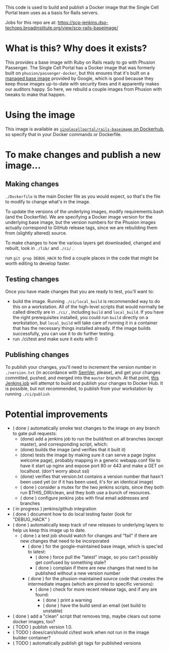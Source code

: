 This code is used to build and publish a Docker image that the Single Cell Portal team uses as a basis for Rails servers.

Jobs for this repo are at: https://scp-jenkins.dsp-techops.broadinstitute.org/view/scp-rails-baseimage/

# What is this? Why does it exists? #

This provides a base image with Ruby on Rails ready to go with Phusion Passenger. The Single Cell Portal has a Docker image that was formerly built on `phusion/passenger-docker`, but this ensures that it's built on a [managed base image](https://cloud.google.com/container-registry/docs/managed-base-images) provided by Google, which is good because they keep those images up-to-date with security fixes and it apparently makes our auditors happy. So here, we rebuild a couple images from Phusion with tweaks to make that happen.

# Using the image #

This image is available as [`singlecellportal/rails-baseimage` on Dockerhub](https://hub.docker.com/r/singlecellportal/rails-baseimage), so specify that in your Docker commands or Dockerfile.

# To make changes and publish a new image... #

## Making changes ##

`./Dockerfile` is the main Docker file as you would expect, so that's the file to modify to change what's in the image.

To update the versions of the underlying images, modify requirements.bash (and the Dockerfile). We are specifying a Docker image version for the underlying base image, but the version numbers for the Phusion images actually correspond to GitHub release tags, since we are rebuilding them from (slightly altered) source.

To make changes to how the various layers get downloaded, changed and rebuilt, look in `./lib/` and `./ci/` .

run `git grep DEBUG_HACK` to find a couple places in the code that might be worth editing to develop faster.

## Testing changes ##

Once you have made changes that you are ready to test,
you'll want to:
*  build the image. Running `./ci/local_build` is recommended way to do this on a workstation. All of the high-level scripts that would normally be called directly are in `./ci/` , including `build` and `local_build`. If you have the right prerequisites installed, you could run `build` directly on a workstation, but `local_build` will take care of running it in a container that has the necessary things installed already. If the image builds successfully, you can use it to do further testing.
* run ./ci/test and make sure it exits with 0

## Publishing changes ##

To publish your changes, you'll need to increment the version number in `./version.txt` (in accordance with [SemVer](https://semver.org/), please), and get your changes committed, pushed, and merged into the `master` branch. At that point, [this Jenkins job](https://scp-jenkins.dsp-techops.broadinstitute.org/job/scp-rails-baseimage-publish/) will attempt to build and publish your changes to Docker Hub. It is possible, but not recommended, to publish from your workstation by running `./ci/publish`

# Potential improvements #

* ( done ) automatically smoke test changes to the image on any branch to gate pull requests:
    * (done) add a jenkins job to run the build/test on all branches (except master), and corresponding script, which:
    * (done) builds the image (and verifies that it built it)
    * (done) tests the image by making sure it can serve a page (nginx welcome page), probably mapping in a generic webapp.conf file to have it start up nginx and expose port 80 or 443 and make a GET on localhost. (don't worry about ssl)
    * (done) verifies that version.txt contains a version number that hasn't been used yet (or if it has been used, it's for an identical image)
    * ( done ) consider a mutex for the two jenkins scripts, since they both run $THIS_DIR/clean, and they both use a bunch of resources.
    * ( done ) configure jenkins jobs with final email addresses and branches
* ( in progress ) jenkins/github integration
* ( done ) document how to do local testing faster (look for "DEBUG_HACK" )
* ( done ) automatically keep track of new releases to underlying layers to help us keep this image up to date.
    * ( done ) a test job should watch for changes and "fail" if there are new changes that need to be incorporated
        * ( done ) for the google-maintained base image, which is spec'ed to latest:
            * ( done ) force pull the "latest" image, so you can't possibly get confused by something stale?
            * ( done ) complain if there are new changes that need to be published without a new version number
        * ( done ) for the phusion-maintained source code that creates the intermediate images (which are pinned to specific versions):
            * ( done ) check for more recent release tags, and if any are found:
                * ( done ) print a warning
                * ( done ) have the build send an email (set build to unstable)
* ( done ) add a "clean" script that removes tmp, maybe clears out some docker images, too?
* ( TODO ) publish version 1.0.
* ( TODO ) does/can/should ci/test work when not run in the image builder container?
* ( TODO ) automatically publish git tags for published versions
